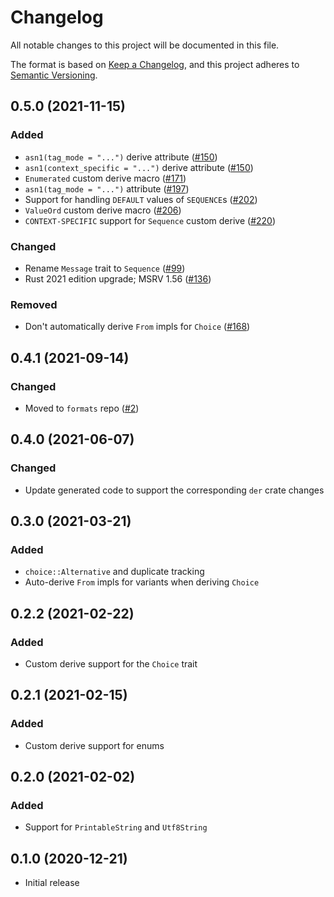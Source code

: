 # Changelog
All notable changes to this project will be documented in this file.

The format is based on [Keep a Changelog](https://keepachangelog.com/en/1.0.0/),
and this project adheres to [Semantic Versioning](https://semver.org/spec/v2.0.0.html).

## 0.5.0 (2021-11-15)
### Added
- `asn1(tag_mode = "...")` derive attribute ([#150])
- `asn1(context_specific = "...")` derive attribute ([#150])
- `Enumerated` custom derive macro ([#171])
- `asn1(tag_mode = "...")` attribute ([#197])
- Support for handling `DEFAULT` values of `SEQUENCE`s ([#202])
- `ValueOrd` custom derive macro ([#206])
- `CONTEXT-SPECIFIC` support for `Sequence` custom derive ([#220])

### Changed
- Rename `Message` trait to `Sequence` ([#99])
- Rust 2021 edition upgrade; MSRV 1.56 ([#136])

### Removed
- Don't automatically derive `From` impls for `Choice` ([#168])

[#99]: https://github.com/RustCrypto/formats/pull/99
[#136]: https://github.com/RustCrypto/formats/pull/136
[#150]: https://github.com/RustCrypto/formats/pull/150
[#168]: https://github.com/RustCrypto/formats/pull/150
[#171]: https://github.com/RustCrypto/formats/pull/171
[#197]: https://github.com/RustCrypto/formats/pull/197
[#202]: https://github.com/RustCrypto/formats/pull/202
[#206]: https://github.com/RustCrypto/formats/pull/206
[#220]: https://github.com/RustCrypto/formats/pull/220

## 0.4.1 (2021-09-14)
### Changed
- Moved to `formats` repo ([#2])

[#2]: https://github.com/RustCrypto/formats/pull/2

## 0.4.0 (2021-06-07)
### Changed
- Update generated code to support the corresponding `der` crate changes

## 0.3.0 (2021-03-21)
### Added
- `choice::Alternative` and duplicate tracking
- Auto-derive `From` impls for variants when deriving `Choice`

## 0.2.2 (2021-02-22)
### Added
- Custom derive support for the `Choice` trait

## 0.2.1 (2021-02-15)
### Added
- Custom derive support for enums

## 0.2.0 (2021-02-02)
### Added
- Support for `PrintableString` and `Utf8String`

## 0.1.0 (2020-12-21)
- Initial release

